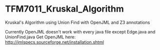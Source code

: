 TFM7011_Kruskal_Algorithm
=========================

Kruskal's Algorithm using Union Find with OpenJML and Z3 annotations

Currently OpenJML doesn't work with every java file except Edge.java and UnionFind.java
Get OpenJML here: http://jmlspecs.sourceforge.net/installation.shtml
